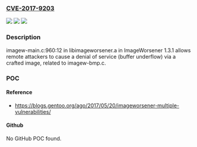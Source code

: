 ### [CVE-2017-9203](https://cve.mitre.org/cgi-bin/cvename.cgi?name=CVE-2017-9203)
![](https://img.shields.io/static/v1?label=Product&message=n%2Fa&color=blue)
![](https://img.shields.io/static/v1?label=Version&message=n%2Fa&color=blue)
![](https://img.shields.io/static/v1?label=Vulnerability&message=n%2Fa&color=brighgreen)

### Description

imagew-main.c:960:12 in libimageworsener.a in ImageWorsener 1.3.1 allows remote attackers to cause a denial of service (buffer underflow) via a crafted image, related to imagew-bmp.c.

### POC

#### Reference
- https://blogs.gentoo.org/ago/2017/05/20/imageworsener-multiple-vulnerabilities/

#### Github
No GitHub POC found.

